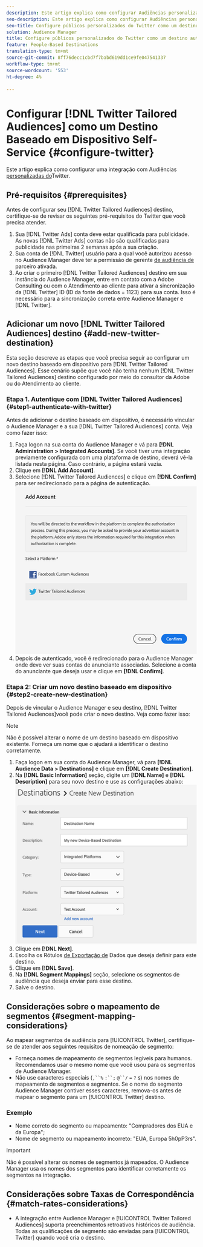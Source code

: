 ```yaml
---
description: Este artigo explica como configurar Audiências personalizadas do Twitter para integrações novas e existentes.
seo-description: Este artigo explica como configurar Audiências personalizadas do Twitter para integrações novas e existentes.
seo-title: Configure públicos personalizados do Twitter como um destino autoatendido com base em dispositivo
solution: Audience Manager
title: Configure públicos personalizados do Twitter como um destino autoatendido com base em dispositivo
feature: People-Based Destinations
translation-type: tm+mt
source-git-commit: 8ff76decc1cbd7f7babd619dd1ce9fe047541337
workflow-type: tm+mt
source-wordcount: '553'
ht-degree: 4%

---
```



# Configurar [!DNL Twitter Tailored Audiences] como um Destino Baseado em Dispositivo Self-Service {#configure-twitter}

Este artigo explica como configurar uma integração com Audiências [personalizadas do](https://business.twitter.com/en/targeting/tailored-audiences.html)Twitter.

## Pré-requisitos {#prerequisites}

Antes de configurar seu [!DNL Twitter Tailored Audiences] destino, certifique-se de revisar os seguintes pré-requisitos do Twitter que você precisa atender.

1. Sua [!DNL Twitter Ads] conta deve estar qualificada para publicidade. As novas [!DNL Twitter Ads] contas não são qualificadas para publicidade nas primeiras 2 semanas após a sua criação.
2. Sua conta de [!DNL Twitter] usuário para a qual você autorizou acesso no Audience Manager deve ter a permissão de gerente [de audiência de](https://business.twitter.com/en/help/troubleshooting/multi-user-login-faq.html#accesslevels) parceiro ativada.
3. Ao criar o primeiro [!DNL Twitter Tailored Audiences] destino em sua instância do Audience Manager, entre em contato com a Adobe Consulting ou com o Atendimento ao cliente para ativar a sincronização da [!DNL Twitter] ID (ID da fonte de dados = 1123) para sua conta. Isso é necessário para a sincronização correta entre Audience Manager e [!DNL Twitter].

## Adicionar um novo [!DNL Twitter Tailored Audiences] destino {#add-new-twitter-destination}

Esta seção descreve as etapas que você precisa seguir ao configurar um novo destino baseado em dispositivo para [!DNL Twitter Tailored Audiences]. Esse cenário supõe que você não tenha nenhum [!DNL Twitter Tailored Audiences] destino configurado por meio do consultor da Adobe ou do Atendimento ao cliente.

### Etapa 1. Autentique com [!DNL Twitter Tailored Audiences] {#step1-authenticate-with-twitter}

Antes de adicionar o destino baseado em dispositivo, é necessário vincular o Audience Manager e a sua [!DNL Twitter Tailored Audiences] conta. Veja como fazer isso:

1. Faça logon na sua conta do Audience Manager e vá para **[!DNL Administration > Integrated Accounts]**. Se você tiver uma integração previamente configurada com uma plataforma de destino, deverá vê-la listada nesta página. Caso contrário, a página estará vazia.
1. Clique em **[!DNL Add Account]**.
1. Selecione [!DNL Twitter Tailored Audiences] e clique em **[!DNL Confirm]** para ser redirecionado para a página de autenticação.                     ![plataformas integradas](assets/dbd-integrated-platforms.png)
1. Depois de autenticado, você é redirecionado para o Audience Manager onde deve ver suas contas de anunciante associadas. Selecione a conta do anunciante que deseja usar e clique em **[!DNL Confirm]**.

### Etapa 2: Criar um novo destino baseado em dispositivo {#step2-create-new-destination}

Depois de vincular o Audience Manager e seu destino, [!DNL Twitter Tailored Audiences]você pode criar o novo destino. Veja como fazer isso:

>[!NOTE]
>
>Não é possível alterar o nome de um destino baseado em dispositivo existente. Forneça um nome que o ajudará a identificar o destino corretamente.

1. Faça logon em sua conta do Audience Manager, vá para **[!DNL Audience Data > Destinations]** e clique em **[!DNL Create Destination]**.
1. Na **[!DNL Basic Information]** seção, digite um **[!DNL Name]** e **[!DNL Description]** para seu novo destino e use as configurações abaixo: ![configuração](assets/dbd-new-basic.png)
1. Clique em **[!DNL Next]**.
1. Escolha os Rótulos [de Exportação de](/help/using/features/data-export-controls.md#controls-labels) Dados que deseja definir para este destino.
1. Clique em **[!DNL Save]**.
1. Na **[!DNL Segment Mappings]** seção, selecione os segmentos de audiência que deseja enviar para esse destino.
1. Salve o destino.

## Considerações sobre o mapeamento de segmentos {#segment-mapping-considerations}

Ao mapear segmentos de audiência para [!UICONTROL Twitter], certifique-se de atender aos seguintes requisitos de nomeação de segmento:

* Forneça nomes de mapeamento de segmentos legíveis para humanos. Recomendamos usar o mesmo nome que você usou para os segmentos de Audience Manager.
* Não use caracteres especiais (`,``%` `:``;` `@``/` `=` `?` `$`) nos nomes de mapeamento de segmentos e segmentos. Se o nome do segmento Audience Manager contiver esses caracteres, remova-os antes de mapear o segmento para um [!UICONTROL Twitter] destino.

### Exemplo

* Nome correto do segmento ou mapeamento: &quot;Compradores dos EUA e da Europa&quot;;
* Nome de segmento ou mapeamento incorreto: &quot;EUA, Europa 5h0pP3rs&quot;.

>[!IMPORTANT]
>
>Não é possível alterar os nomes de segmentos já mapeados. O Audience Manager usa os nomes dos segmentos para identificar corretamente os segmentos na integração.

## Considerações sobre Taxas de Correspondência {#match-rates-considerations}

* A integração entre Audience Manager e [!UICONTROL Twitter Tailored Audiences] suporta preenchimentos retroativos históricos de audiência. Todas as qualificações de segmento são enviadas para [!UICONTROL Twitter] quando você cria o destino.
